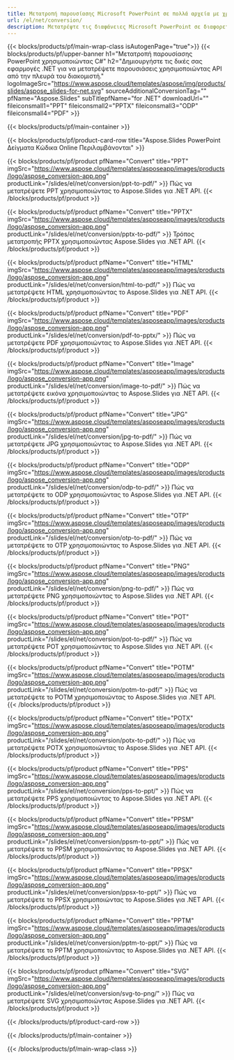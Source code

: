 ```yaml
---
title: Μετατροπή παρουσίασης Microsoft PowerPoint σε πολλά αρχεία με χρήση C#
url: /el/net/conversion/
description: Μετατρέψτε τις διαφάνειες Microsoft PowerPoint σε διαφορετικά αρχεία, συμπεριλαμβανομένων των μορφών PDF, HTML και εικόνας σε πλατφόρμες .NET Framework, .NET Core, Windows Azure, Mono ή Xamarin.
---
```


{{< blocks/products/pf/main-wrap-class isAutogenPage="true">}}
{{< blocks/products/pf/upper-banner h1="Μετατροπή παρουσίασης PowerPoint χρησιμοποιώντας C#" h2="Δημιουργήστε τις δικές σας εφαρμογές .NET για να μετατρέψετε παρουσιάσεις χρησιμοποιώντας API από την πλευρά του διακομιστή." logoImageSrc="https://www.aspose.cloud/templates/aspose/img/products/slides/aspose_slides-for-net.svg" sourceAdditionalConversionTag="" pfName="Aspose.Slides" subTitlepfName="for .NET" downloadUrl="" fileiconsmall1="PPT" fileiconsmall2="PPTX" fileiconsmall3="ODP" fileiconsmall4="PDF" >}}

{{< blocks/products/pf/main-container >}}

{{< blocks/products/pf/product-card-row title="Aspose.Slides PowerPoint Δείγματα Κώδικα Online Περιλαμβάνονται" >}}

{{< blocks/products/pf/product pfName="Convert" title="PPT" imgSrc="https://www.aspose.cloud/templates/asposeapp/images/products/logo/aspose_conversion-app.png" productLink="/slides/el/net/conversion/ppt-to-pdf/" >}}
Πώς να μετατρέψετε PPT χρησιμοποιώντας το Aspose.Slides για .NET API.
{{< /blocks/products/pf/product >}}

{{< blocks/products/pf/product pfName="Convert" title="PPTX" imgSrc="https://www.aspose.cloud/templates/asposeapp/images/products/logo/aspose_conversion-app.png" productLink="/slides/el/net/conversion/pptx-to-pdf/" >}}
Τρόπος μετατροπής PPTX χρησιμοποιώντας Aspose.Slides για .NET API.
{{< /blocks/products/pf/product >}}

{{< blocks/products/pf/product pfName="Convert" title="HTML" imgSrc="https://www.aspose.cloud/templates/asposeapp/images/products/logo/aspose_conversion-app.png" productLink="/slides/el/net/conversion/html-to-pdf/" >}}
Πώς να μετατρέψετε HTML χρησιμοποιώντας το Aspose.Slides για .NET API.
{{< /blocks/products/pf/product >}}

{{< blocks/products/pf/product pfName="Convert" title="PDF" imgSrc="https://www.aspose.cloud/templates/asposeapp/images/products/logo/aspose_conversion-app.png" productLink="/slides/el/net/conversion/pdf-to-pptx/" >}}
Πώς να μετατρέψετε PDF χρησιμοποιώντας το Aspose.Slides για .NET API.
{{< /blocks/products/pf/product >}}

{{< blocks/products/pf/product pfName="Convert" title="Image" imgSrc="https://www.aspose.cloud/templates/asposeapp/images/products/logo/aspose_conversion-app.png" productLink="/slides/el/net/conversion/image-to-pdf/" >}}
Πώς να μετατρέψετε εικόνα χρησιμοποιώντας το Aspose.Slides για .NET API.
{{< /blocks/products/pf/product >}}

{{< blocks/products/pf/product pfName="Convert" title="JPG" imgSrc="https://www.aspose.cloud/templates/asposeapp/images/products/logo/aspose_conversion-app.png" productLink="/slides/el/net/conversion/jpg-to-pdf/" >}}
Πώς να μετατρέψετε JPG χρησιμοποιώντας το Aspose.Slides για .NET API.
{{< /blocks/products/pf/product >}}

{{< blocks/products/pf/product pfName="Convert" title="ODP" imgSrc="https://www.aspose.cloud/templates/asposeapp/images/products/logo/aspose_conversion-app.png" productLink="/slides/el/net/conversion/odp-to-pdf/" >}}
Πώς να μετατρέψετε το ODP χρησιμοποιώντας το Aspose.Slides για .NET API.
{{< /blocks/products/pf/product >}}

{{< blocks/products/pf/product pfName="Convert" title="OTP" imgSrc="https://www.aspose.cloud/templates/asposeapp/images/products/logo/aspose_conversion-app.png" productLink="/slides/el/net/conversion/otp-to-pdf/" >}}
Πώς να μετατρέψετε το OTP χρησιμοποιώντας το Aspose.Slides για .NET API.
{{< /blocks/products/pf/product >}}

{{< blocks/products/pf/product pfName="Convert" title="PNG" imgSrc="https://www.aspose.cloud/templates/asposeapp/images/products/logo/aspose_conversion-app.png" productLink="/slides/el/net/conversion/png-to-pdf/" >}}
Πώς να μετατρέψετε PNG χρησιμοποιώντας το Aspose.Slides για .NET API.
{{< /blocks/products/pf/product >}}

{{< blocks/products/pf/product pfName="Convert" title="POT" imgSrc="https://www.aspose.cloud/templates/asposeapp/images/products/logo/aspose_conversion-app.png" productLink="/slides/el/net/conversion/pot-to-pdf/" >}}
Πώς να μετατρέψετε POT χρησιμοποιώντας το Aspose.Slides για .NET API.
{{< /blocks/products/pf/product >}}

{{< blocks/products/pf/product pfName="Convert" title="POTM" imgSrc="https://www.aspose.cloud/templates/asposeapp/images/products/logo/aspose_conversion-app.png" productLink="/slides/el/net/conversion/potm-to-pdf/" >}}
Πώς να μετατρέψετε το POTM χρησιμοποιώντας το Aspose.Slides για .NET API.
{{< /blocks/products/pf/product >}}

{{< blocks/products/pf/product pfName="Convert" title="POTX" imgSrc="https://www.aspose.cloud/templates/asposeapp/images/products/logo/aspose_conversion-app.png" productLink="/slides/el/net/conversion/potx-to-pdf/" >}}
Πώς να μετατρέψετε POTX χρησιμοποιώντας το Aspose.Slides για .NET API.
{{< /blocks/products/pf/product >}}

{{< blocks/products/pf/product pfName="Convert" title="PPS" imgSrc="https://www.aspose.cloud/templates/asposeapp/images/products/logo/aspose_conversion-app.png" productLink="/slides/el/net/conversion/pps-to-ppt/" >}}
Πώς να μετατρέψετε PPS χρησιμοποιώντας το Aspose.Slides για .NET API.
{{< /blocks/products/pf/product >}}

{{< blocks/products/pf/product pfName="Convert" title="PPSM" imgSrc="https://www.aspose.cloud/templates/asposeapp/images/products/logo/aspose_conversion-app.png" productLink="/slides/el/net/conversion/ppsm-to-ppt/" >}}
Πώς να μετατρέψετε το PPSM χρησιμοποιώντας το Aspose.Slides για .NET API.
{{< /blocks/products/pf/product >}}

{{< blocks/products/pf/product pfName="Convert" title="PPSX" imgSrc="https://www.aspose.cloud/templates/asposeapp/images/products/logo/aspose_conversion-app.png" productLink="/slides/el/net/conversion/ppsx-to-ppt/" >}}
Πώς να μετατρέψετε το PPSX χρησιμοποιώντας το Aspose.Slides για .NET API.
{{< /blocks/products/pf/product >}}

{{< blocks/products/pf/product pfName="Convert" title="PPTM" imgSrc="https://www.aspose.cloud/templates/asposeapp/images/products/logo/aspose_conversion-app.png" productLink="/slides/el/net/conversion/pptm-to-ppt/" >}}
Πώς να μετατρέψετε το PPTM χρησιμοποιώντας το Aspose.Slides για .NET API.
{{< /blocks/products/pf/product >}}

{{< blocks/products/pf/product pfName="Convert" title="SVG" imgSrc="https://www.aspose.cloud/templates/asposeapp/images/products/logo/aspose_conversion-app.png" productLink="/slides/el/net/conversion/svg-to-png/" >}}
Πώς να μετατρέψετε SVG χρησιμοποιώντας Aspose.Slides για .NET API.
{{< /blocks/products/pf/product >}}

{{< /blocks/products/pf/product-card-row >}}

{{< /blocks/products/pf/main-container >}}
    
{{< /blocks/products/pf/main-wrap-class >}}